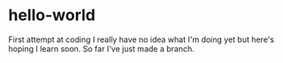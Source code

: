 # hello-world
First attempt at coding
I really have no idea what I'm doing yet but here's hoping I learn soon.
So far I've just made a branch. 
